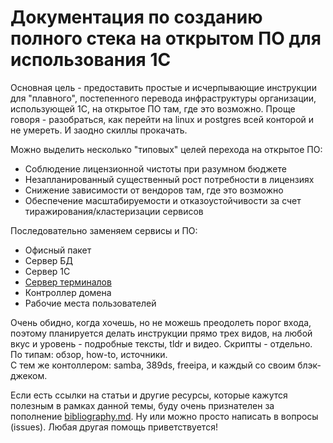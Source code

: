 # Документация по созданию полного стека на открытом ПО для использования 1С

Основная цель - предоставить простые и исчерпывающие инструкции для "плавного", постепенного перевода инфраструктуры организации, использующей 1С, на открытое ПО там, где это возможно. Проще говоря - разобраться, как перейти на linux и postgres всей конторой и не умереть. И заодно скиллы прокачать.

Можно выделить несколько "типовых" целей перехода на открытое ПО:
- Соблюдение лицензионной чистоты при разумном бюджете
- Незапланированный существенный рост потребности в лицензиях
- Снижение зависимости от вендоров там, где это возможно
- Обеспечение масштабируемости и отказоустойчивости за счет тиражирования/кластеризации сервисов

Последовательно заменяем сервисы и ПО:
- Офисный пакет
- Сервер БД
- Сервер 1С
- [Сервер терминалов](rdp-server.md "Сервер терминалов")
- Контроллер домена
- Рабочие места пользователей

Очень обидно, когда хочешь, но не можешь преодолеть порог входа, поэтому планируется делать инструкции прямо трех видов, на любой вкус и уровень - подробные тексты, tldr и видео. Скрипты - отдельно.  
По типам: обзор, how-to, источники.  
С тем же контоллером: samba, 389ds, freeipa, и каждый со своим блэк-джеком.  

Если есть ссылки на статьи и другие ресурсы, которые кажутся полезным в рамках данной темы, буду очень признателен за пополнение [bibliography.md](bibliography.md). Ну или можно просто написать в вопросы (issues).
Любая другая помощь приветствуется!
